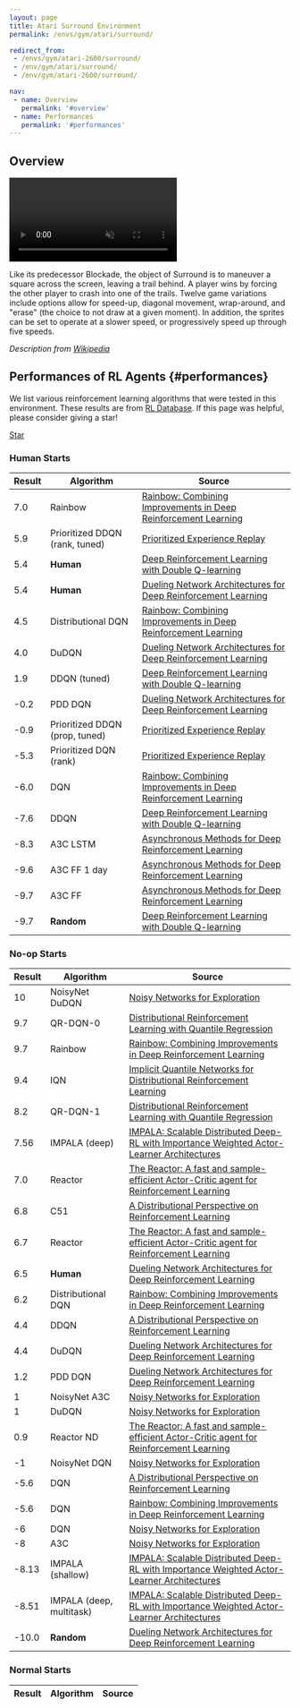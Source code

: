 ```yaml
---
layout: page
title: Atari Surround Environment
permalink: /envs/gym/atari/surround/

redirect_from:
 - /envs/gym/atari-2600/surround/
 - /env/gym/atari/surround/
 - /env/gym/atari-2600/surround/

nav:
 - name: Overview
   permalink: '#overview'
 - name: Performances
   permalink: '#performances'
---
```



## Overview

<video autoplay muted loop controls>
  <source src="{{ 'assets/_pages/envs/gym/atari/surround.mp4' | absolute_url }}" type="video/mp4">
</video>

Like its predecessor Blockade, the object of Surround is to maneuver a square across the screen, leaving a trail behind. A player wins by forcing the other player to crash into one of the trails. Twelve game variations include options allow for speed-up, diagonal movement, wrap-around, and "erase" (the choice to not draw at a given moment). In addition, the sprites can be set to operate at a slower speed, or progressively speed up through five speeds.

*Description from [Wikipedia](https://en.wikipedia.org/wiki/Surround_(video_game))*


## Performances of RL Agents {#performances}

We list various reinforcement learning algorithms that were tested in this environment. These results are from [RL Database](https://github.com/seungjaeryanlee/rldb). If this page was helpful, please consider giving a star!

<!-- Place this tag where you want the button to render. -->
<a class="github-button" href="https://github.com/seungjaeryanlee/rldb" data-icon="octicon-star" data-size="large" data-show-count="true" aria-label="Star seungjaeryanlee/rldb on GitHub">Star</a>
<!-- Place this tag in your head or just before your close body tag. -->
<script async defer src="https://buttons.github.io/buttons.js"></script>

### Human Starts

| Result | Algorithm | Source |
|--------|-----------|--------|
| 7.0 | Rainbow | [Rainbow: Combining Improvements in Deep Reinforcement Learning](https://arxiv.org/abs/1710.02298) |
| 5.9 | Prioritized DDQN (rank, tuned) | [Prioritized Experience Replay](https://arxiv.org/abs/1511.05952) |
| 5.4 | **Human** | [Deep Reinforcement Learning with Double Q-learning](https://arxiv.org/abs/1509.06461) |
| 5.4 | **Human** | [Dueling Network Architectures for Deep Reinforcement Learning](https://arxiv.org/abs/1511.06581) |
| 4.5 | Distributional DQN | [Rainbow: Combining Improvements in Deep Reinforcement Learning](https://arxiv.org/abs/1710.02298) |
| 4.0 | DuDQN | [Dueling Network Architectures for Deep Reinforcement Learning](https://arxiv.org/abs/1511.06581) |
| 1.9 | DDQN (tuned) | [Deep Reinforcement Learning with Double Q-learning](https://arxiv.org/abs/1509.06461) |
| -0.2 | PDD DQN | [Dueling Network Architectures for Deep Reinforcement Learning](https://arxiv.org/abs/1511.06581) |
| -0.9 | Prioritized DDQN (prop, tuned) | [Prioritized Experience Replay](https://arxiv.org/abs/1511.05952) |
| -5.3 | Prioritized DQN (rank) | [Prioritized Experience Replay](https://arxiv.org/abs/1511.05952) |
| -6.0 | DQN | [Rainbow: Combining Improvements in Deep Reinforcement Learning](https://arxiv.org/abs/1710.02298) |
| -7.6 | DDQN | [Deep Reinforcement Learning with Double Q-learning](https://arxiv.org/abs/1509.06461) |
| -8.3 | A3C LSTM | [Asynchronous Methods for Deep Reinforcement Learning](https://arxiv.org/abs/1602.01783) |
| -9.6 | A3C FF 1 day | [Asynchronous Methods for Deep Reinforcement Learning](https://arxiv.org/abs/1602.01783) |
| -9.7 | A3C FF | [Asynchronous Methods for Deep Reinforcement Learning](https://arxiv.org/abs/1602.01783) |
| -9.7 | **Random** | [Deep Reinforcement Learning with Double Q-learning](https://arxiv.org/abs/1509.06461) |


### No-op Starts

| Result | Algorithm | Source |
|--------|-----------|--------|
| 10 | NoisyNet DuDQN | [Noisy Networks for Exploration](https://arxiv.org/abs/1706.10295) |
| 9.7 | QR-DQN-0 | [Distributional Reinforcement Learning with Quantile Regression](https://arxiv.org/abs/1710.10044) |
| 9.7 | Rainbow | [Rainbow: Combining Improvements in Deep Reinforcement Learning](https://arxiv.org/abs/1710.02298) |
| 9.4 | IQN | [Implicit Quantile Networks for Distributional Reinforcement Learning](https://arxiv.org/abs/1806.06923) |
| 8.2 | QR-DQN-1 | [Distributional Reinforcement Learning with Quantile Regression](https://arxiv.org/abs/1710.10044) |
| 7.56 | IMPALA (deep) | [IMPALA: Scalable Distributed Deep-RL with Importance Weighted Actor-Learner Architectures](https://arxiv.org/abs/1802.01561) |
| 7.0 | Reactor | [The Reactor: A fast and sample-efficient Actor-Critic agent for Reinforcement Learning](https://arxiv.org/abs/1704.04651) |
| 6.8 | C51 | [A Distributional Perspective on Reinforcement Learning](https://arxiv.org/abs/1707.06887) |
| 6.7 | Reactor | [The Reactor: A fast and sample-efficient Actor-Critic agent for Reinforcement Learning](https://arxiv.org/abs/1704.04651) |
| 6.5 | **Human** | [Dueling Network Architectures for Deep Reinforcement Learning](https://arxiv.org/abs/1511.06581) |
| 6.2 | Distributional DQN | [Rainbow: Combining Improvements in Deep Reinforcement Learning](https://arxiv.org/abs/1710.02298) |
| 4.4 | DDQN | [A Distributional Perspective on Reinforcement Learning](https://arxiv.org/abs/1707.06887) |
| 4.4 | DuDQN | [Dueling Network Architectures for Deep Reinforcement Learning](https://arxiv.org/abs/1511.06581) |
| 1.2 | PDD DQN | [Dueling Network Architectures for Deep Reinforcement Learning](https://arxiv.org/abs/1511.06581) |
| 1 | NoisyNet A3C | [Noisy Networks for Exploration](https://arxiv.org/abs/1706.10295) |
| 1 | DuDQN | [Noisy Networks for Exploration](https://arxiv.org/abs/1706.10295) |
| 0.9 | Reactor ND | [The Reactor: A fast and sample-efficient Actor-Critic agent for Reinforcement Learning](https://arxiv.org/abs/1704.04651) |
| -1 | NoisyNet DQN | [Noisy Networks for Exploration](https://arxiv.org/abs/1706.10295) |
| -5.6 | DQN | [A Distributional Perspective on Reinforcement Learning](https://arxiv.org/abs/1707.06887) |
| -5.6 | DQN | [Rainbow: Combining Improvements in Deep Reinforcement Learning](https://arxiv.org/abs/1710.02298) |
| -6 | DQN | [Noisy Networks for Exploration](https://arxiv.org/abs/1706.10295) |
| -8 | A3C | [Noisy Networks for Exploration](https://arxiv.org/abs/1706.10295) |
| -8.13 | IMPALA (shallow) | [IMPALA: Scalable Distributed Deep-RL with Importance Weighted Actor-Learner Architectures](https://arxiv.org/abs/1802.01561) |
| -8.51 | IMPALA (deep, multitask) | [IMPALA: Scalable Distributed Deep-RL with Importance Weighted Actor-Learner Architectures](https://arxiv.org/abs/1802.01561) |
| -10.0 | **Random** | [Dueling Network Architectures for Deep Reinforcement Learning](https://arxiv.org/abs/1511.06581) |


### Normal Starts

| Result | Algorithm | Source |
|--------|-----------|--------|

